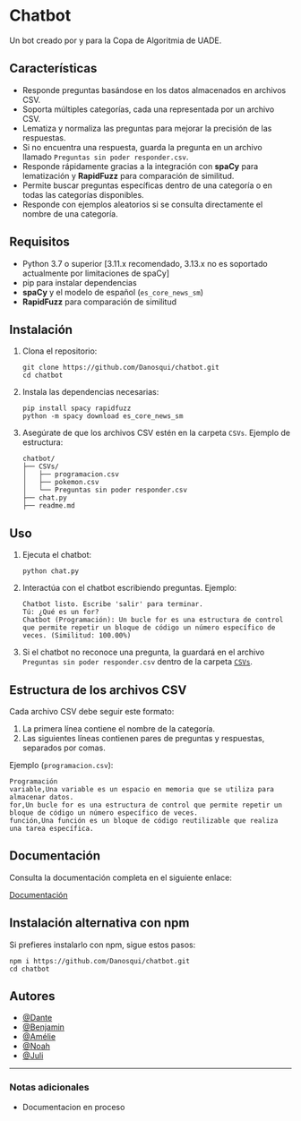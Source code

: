 # Chatbot

Un bot creado por y para la Copa de Algoritmia de UADE.

## Características

- Responde preguntas basándose en los datos almacenados en archivos CSV.
- Soporta múltiples categorías, cada una representada por un archivo CSV.
- Lematiza y normaliza las preguntas para mejorar la precisión de las respuestas.
- Si no encuentra una respuesta, guarda la pregunta en un archivo llamado `Preguntas sin poder responder.csv`.
- Responde rápidamente gracias a la integración con **spaCy** para lematización y **RapidFuzz** para comparación de similitud.
- Permite buscar preguntas específicas dentro de una categoría o en todas las categorías disponibles.
- Responde con ejemplos aleatorios si se consulta directamente el nombre de una categoría.

## Requisitos

- Python 3.7 o superior [3.11.x recomendado, 3.13.x no es soportado actualmente  por limitaciones de spaCy]
- pip para instalar dependencias
- **spaCy** y el modelo de español (`es_core_news_sm`)
- **RapidFuzz** para comparación de similitud

## Instalación

1. Clona el repositorio:
   ```
   git clone https://github.com/Danosqui/chatbot.git
   cd chatbot
   ```

2. Instala las dependencias necesarias:
   ```
   pip install spacy rapidfuzz
   python -m spacy download es_core_news_sm
   ```

3. Asegúrate de que los archivos CSV estén en la carpeta `CSVs`. Ejemplo de estructura:
   ```
   chatbot/
   ├── CSVs/
   │   ├── programacion.csv
   │   ├── pokemon.csv
   │   └── Preguntas sin poder responder.csv
   ├── chat.py
   ├── readme.md
   ```

## Uso

1. Ejecuta el chatbot:
   ```
   python chat.py
   ```

2. Interactúa con el chatbot escribiendo preguntas. Ejemplo:
   ```
   Chatbot listo. Escribe 'salir' para terminar.
   Tú: ¿Qué es un for?
   Chatbot (Programación): Un bucle for es una estructura de control que permite repetir un bloque de código un número específico de veces. (Similitud: 100.00%)
   ```

3. Si el chatbot no reconoce una pregunta, la guardará en el archivo `Preguntas sin poder responder.csv` dentro de la carpeta [`CSVs`](command:_github.copilot.openRelativePath?%5B%7B%22scheme%22%3A%22file%22%2C%22authority%22%3A%22%22%2C%22path%22%3A%22%2Fc%3A%2FUsers%2Fbenja%2Fchatbot%2FCSVs%22%2C%22query%22%3A%22%22%2C%22fragment%22%3A%22%22%7D%2C%22c5a235aa-097e-428a-ac2d-671f2b15b6ba%22%5D "c:\Users\benja\chatbot\CSVs").

## Estructura de los archivos CSV

Cada archivo CSV debe seguir este formato:
1. La primera línea contiene el nombre de la categoría.
2. Las siguientes líneas contienen pares de preguntas y respuestas, separados por comas.

Ejemplo (`programacion.csv`):
```
Programación
variable,Una variable es un espacio en memoria que se utiliza para almacenar datos.
for,Un bucle for es una estructura de control que permite repetir un bloque de código un número específico de veces.
función,Una función es un bloque de código reutilizable que realiza una tarea específica.
```

## Documentación

Consulta la documentación completa en el siguiente enlace:

[Documentación](about:blank)

## Instalación alternativa con npm

Si prefieres instalarlo con npm, sigue estos pasos:

```
npm i https://github.com/Danosqui/chatbot.git
cd chatbot
```

## Autores

- [@Dante](https://www.github.com/Danosqui)
- [@Benjamin](https://www.github.com/DuckyCom)
- [@Amélie](https://www.github.com/Ame005)
- [@Noah](https://www.github.com/Dexnou)
- [@Juli](https://www.github.com/)

---

### **Notas adicionales**
-  Documentacion en proceso